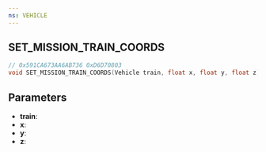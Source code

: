 ```yaml
---
ns: VEHICLE
---
```

## SET_MISSION_TRAIN_COORDS

```c
// 0x591CA673AA6AB736 0xD6D70803
void SET_MISSION_TRAIN_COORDS(Vehicle train, float x, float y, float z);
```


## Parameters
* **train**: 
* **x**: 
* **y**: 
* **z**: 

